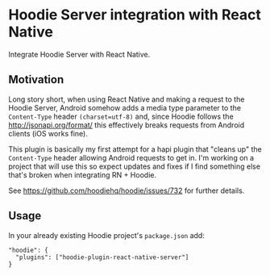# Hoodie Server integration with React Native
Integrate Hoodie Server with React Native.

## Motivation

Long story short, when using React Native and making a request to the Hoodie Server, Android somehow adds a media type parameter to the `Content-Type` header `(charset=utf-8)` and, since Hoodie follows the http://jsonapi.org/format/ this effectively breaks requests from Android clients (iOS works fine).

This plugin is basically my first attempt for a hapi plugin that "cleans up" the `Content-Type` header allowing Android requests to get in. I'm working on a project that will use this so expect updates and fixes if I find something else that's broken when integrating RN + Hoodie.

See https://github.com/hoodiehq/hoodie/issues/732 for further details.

## Usage

In your already existing Hoodie project's `package.json` add:

```
"hoodie": {
  "plugins": ["hoodie-plugin-react-native-server"]
}
```
